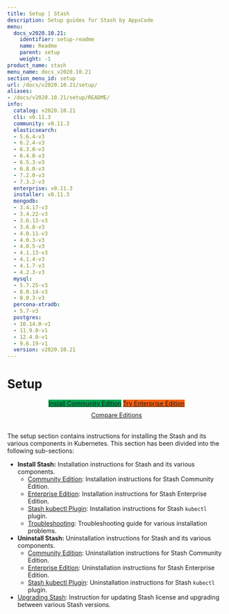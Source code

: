 ```yaml
---
title: Setup | Stash
description: Setup guides for Stash by AppsCode
menu:
  docs_v2020.10.21:
    identifier: setup-readme
    name: Readme
    parent: setup
    weight: -1
product_name: stash
menu_name: docs_v2020.10.21
section_menu_id: setup
url: /docs/v2020.10.21/setup/
aliases:
- /docs/v2020.10.21/setup/README/
info:
  catalog: v2020.10.21
  cli: v0.11.3
  community: v0.11.3
  elasticsearch:
  - 5.6.4-v3
  - 6.2.4-v3
  - 6.3.0-v3
  - 6.4.0-v3
  - 6.5.3-v3
  - 6.8.0-v3
  - 7.2.0-v3
  - 7.3.2-v3
  enterprise: v0.11.3
  installer: v0.11.3
  mongodb:
  - 3.4.17-v3
  - 3.4.22-v3
  - 3.6.13-v3
  - 3.6.8-v3
  - 4.0.11-v3
  - 4.0.3-v3
  - 4.0.5-v3
  - 4.1.13-v3
  - 4.1.4-v3
  - 4.1.7-v3
  - 4.2.3-v3
  mysql:
  - 5.7.25-v3
  - 8.0.14-v3
  - 8.0.3-v3
  percona-xtradb:
  - 5.7-v3
  postgres:
  - 10.14.0-v1
  - 11.9.0-v1
  - 12.4.0-v1
  - 9.6.19-v1
  version: v2020.10.21
---
```


# Setup

<div style="text-align: center;">
  <a class="button is-link is-medium is-active has-text-weight-normal" href="/docs/v2020.10.21/setup/install/community" style="background:#00A651; width: 18rem;">Install Community Edition</a>
  <a class="button is-info is-medium is-active has-text-weight-normal" href="/docs/v2020.10.21/setup/install/enterprise"  style="background:#FC6011; width: 18rem;">Try Enterprise Edition</a>
  <a style="margin-top: 10px; display: block;" href="/docs/v2020.10.21/concepts/what-is-stash/overview">Compare Editions</a>
</div>
<br>

The setup section contains instructions for installing the Stash and its various components in Kubernetes. This section has been divided into the following sub-sections:

- **Install Stash:** Installation instructions for Stash and its various components.
  - [Community Edition](/docs/v2020.10.21/setup/install/community): Installation instructions for Stash Community Edition.
  - [Enterprise Edition](/docs/v2020.10.21/setup/install/enterprise): Installation instructions for Stash Enterprise Edition.
  - [Stash kubectl Plugin](/docs/v2020.10.21/setup/install/kubectl_plugin): Installation instructions for Stash `kubectl` plugin.
  - [Troubleshooting](/docs/v2020.10.21/setup/install/troubleshoting): Troubleshooting guide for various installation problems.
- **Uninstall Stash:** Uninstallation instructions for Stash and its various components.
  - [Community Edition](/docs/v2020.10.21/setup/uninstall/community): Uninstallation instructions for Stash Community Edition.
  - [Enterprise Edition](/docs/v2020.10.21/setup/uninstall/enterprise): Uninstallation instructions for Stash Enterprise Edition.
  - [Stash kubectl Plugin](/docs/v2020.10.21/setup/uninstall/kubectl_plugin): Uninstallation instructions for Stash `kubectl` plugin.
- [Upgrading Stash](/docs/v2020.10.21/setup/upgrade): Instruction for updating Stash license and upgrading between various Stash versions.
